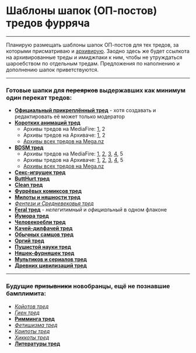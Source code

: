 # Шаблоны шапок (ОП-постов) тредов фурряча

---

Планирую размещать шаблоны шапок ОП-постов для тех тредов, за которыми присматриваю и [архивирую](https://mega.nz/#F!vY5h2bxB!zw0o2i4czJqVl0OxlNJL1g "Архив тредов на Меге").
Заодно здесь же будет ссылкота на архивированные треды и имиджпаки к ним, чтобы не утруждаться шароебством по отдельным тредам.
Предложения по наполнению и дополнению шапок приветствуются.

---

### Готовые шапки для ~~переярков~~ выдержавших как минимум один перекат тредов:

* __[Официальный прикреплённый тред](OFF.md)__ - хотя создавать и редактировать её может только модератор
* __[Коротких анимаций тред](A.md)__
  * Архивы тредов на MediaFire: [1](http://www.mediafire.com/?hmkjnvtgpxvxtts), 2
  * Архивы тредов на Архиваче: [1](http://arhivach.org/thread/122270/), 2
  * [Архивы всех тредов на Mega.nz](https://mega.nz/#F!6VpgSIaC!ql_jPT1lHjdC-oWsp_GCxQ)
* __[BDSM тред](B.md)__
  * Архивы тредов на MediaFire: [1](http://www.mediafire.com/?phxb62cbi96fn6d), [2](http://www.mediafire.com/?t6612afy1lyatc7), [3](http://www.mediafire.com/?4jx7cept28821c9), [4](http://www.mediafire.com/?dtajw7vm9t4x4b5), 5
  * Архивы тредов на Архиваче: [1](http://web.archive.org/web/20121028113450/http://2ch.hk/fur/res/55394.html), [2](http://arhivach.org/thread/72491/), [3](http://arhivach.org/thread/122272/), [4](http://arhivach.org/thread/305923/), 5
  * [Архивы всех тредов на Mega.nz](https://mega.nz/#F!KUZ01ZLD!JL-YJE_9KdS9kl-5rmvQ8A)
* __[Секс-игрушек тред](BD.md)__
* __[ButtHurt тред](BH.md)__
* __[Clean тред](C.md)__
* __[Фуррёвых комиксов тред](COM.md)__
* __[Милоты и няшности тред](CUTE.md)__
* _[Фентези и Средневековья тред](FANT.md)_
* __[Feral тред](FERAL.md)__ - _нелегитимный_ и _официальный_ в одном флаконе
* __[Йумора тред](FUN.md)__
* __[Человекоебли тред](HUM.md)__
* __[Качей-дилфачей тред](M.md)__
* __[Обычных самцов тред](N.md)__
* __[Оргий тред](O.md)__
* __[Пушистой науки тред](SCI.md)__
* __[Няшек-фурняшек тред](T.md)__
* __[Мультиков и сериалов тред](TOONS.md)__
* __[Древних цивилизаций тред](TRIBAL.md)__

---

### Будущие ~~призывники~~ новобранцы, ещё не познавшие бамплимита:

* _[Койотов тред](COY.md)_
* _[Гиен тред](HY.md)_
* __[Римминга тред](RIM.md)__
* _[Фетишизма тред](FET.md)_
* _[Крипоты тред](CREEP.md)_
* _[Хиккоты тред](ANGST.md)_
* __[Литературы тред](LIT.md)__
